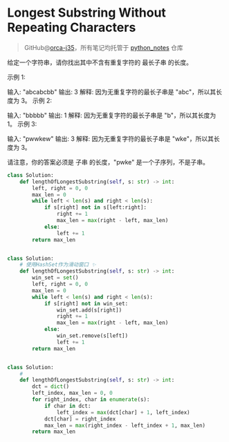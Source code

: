 # Longest Substring Without Repeating Characters
> GitHub@[orca-j35](https://github.com/orca-j35)，所有笔记均托管于 [python_notes](https://github.com/orca-j35/python_notes) 仓库

给定一个字符串，请你找出其中不含有重复字符的 最长子串 的长度。

示例 1:

输入: "abcabcbb"
输出: 3 
解释: 因为无重复字符的最长子串是 "abc"，所以其长度为 3。
示例 2:

输入: "bbbbb"
输出: 1
解释: 因为无重复字符的最长子串是 "b"，所以其长度为 1。
示例 3:

输入: "pwwkew"
输出: 3
解释: 因为无重复字符的最长子串是 "wke"，所以其长度为 3。

请注意，你的答案必须是 子串 的长度，"pwke" 是一个子序列，不是子串。

```python
class Solution:
    def lengthOfLongestSubstring(self, s: str) -> int:
        left, right = 0, 0
        max_len = 0
        while left < len(s) and right < len(s):
            if s[right] not in s[left:right]:
                right += 1
                max_len = max(right - left, max_len)
            else:
                left += 1
        return max_len


class Solution:
    # 使用HashSet作为滑动窗口 ✨
    def lengthOfLongestSubstring(self, s: str) -> int:
        win_set = set()
        left, right = 0, 0
        max_len = 0
        while left < len(s) and right < len(s):
            if s[right] not in win_set:
                win_set.add(s[right])
                right += 1
                max_len = max(right - left, max_len)
            else:
                win_set.remove(s[left])
                left += 1
        return max_len


class Solution:
    # 
    def lengthOfLongestSubstring(self, s: str) -> int:
        dct = dict()
        left_index, max_len = 0, 0
        for right_index, char in enumerate(s):
            if char in dct:
                left_index = max(dct[char] + 1, left_index)
            dct[char] = right_index
            max_len = max(right_index - left_index + 1, max_len)
        return max_len
```



